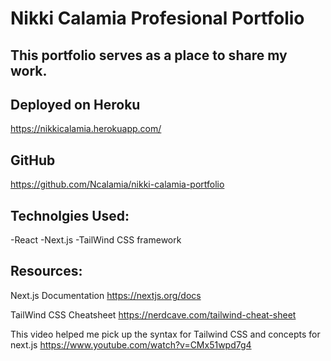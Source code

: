 # Nikki Calamia Profesional Portfolio

## This portfolio serves as a place to share my work. 

## Deployed on Heroku
https://nikkicalamia.herokuapp.com/


## GitHub
https://github.com/Ncalamia/nikki-calamia-portfolio


## Technolgies Used:
-React
-Next.js
-TailWind CSS framework


## Resources:

Next.js Documentation
https://nextjs.org/docs

TailWind CSS Cheatsheet
https://nerdcave.com/tailwind-cheat-sheet

This video helped me pick up the syntax for Tailwind CSS and concepts for next.js
https://www.youtube.com/watch?v=CMx51wpd7g4